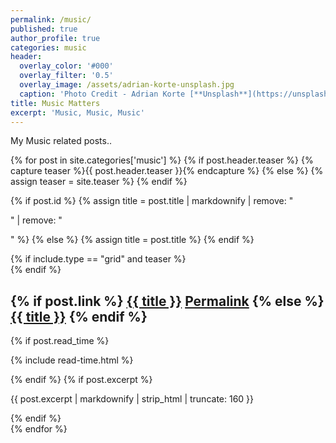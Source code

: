 ```yaml
---
permalink: /music/
published: true
author_profile: true
categories: music
header:
  overlay_color: '#000'
  overlay_filter: '0.5'
  overlay_image: /assets/adrian-korte-unsplash.jpg
  caption: 'Photo Credit - Adrian Korte [**Unsplash**](https://unsplash.com)'
title: Music Matters
excerpt: 'Music, Music, Music'
---
```

My Music related posts..

{% for post in site.categories['music'] %}
    {% if post.header.teaser %}
  		{% capture teaser %}{{ post.header.teaser }}{% endcapture %}
	{% else %}
  		{% assign teaser = site.teaser %}
	{% endif %}

{% if post.id %}
  {% assign title = post.title | markdownify | remove: "<p>" | remove: "</p>" %}
{% else %}
  {% assign title = post.title %}
{% endif %}

<div class="{{ include.type | default: "list" }}__item">
  <article class="archive__item" itemscope itemtype="http://schema.org/CreativeWork">
    {% if include.type == "grid" and teaser %}
      <div class="archive__item-teaser">
        <img src=
          {% if teaser contains "://" %}
            "{{ teaser }}"
          {% else %}
            "{{ teaser | relative_url }}"
          {% endif %}
          alt="">
      </div>
    {% endif %}
    <h2 class="archive__item-title" itemprop="headline">
      {% if post.link %}
        <a href="{{ post.link }}">{{ title }}</a> <a href="{{ post.url | relative_url }}" rel="permalink"><i class="fas fa-link" aria-hidden="true" title="permalink"></i><span class="sr-only">Permalink</span></a>
      {% else %}
        <a href="{{ post.url | relative_url }}" rel="permalink">{{ title }}</a>
      {% endif %}
    </h2>
    {% if post.read_time %}
      <p class="page__meta"><i class="far fa-clock" aria-hidden="true"></i> {% include read-time.html %}</p>
    {% endif %}
    {% if post.excerpt %}<p class="archive__item-excerpt" itemprop="description">{{ post.excerpt | markdownify | strip_html | truncate: 160 }}</p>{% endif %}
  </article>
</div>
{% endfor %}


